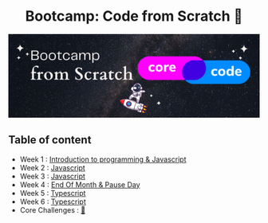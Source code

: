<h1 align="center">Bootcamp: Code from Scratch 🚀</h1>

<p align="center">
<img src="/images/corecode.png">
</p>

## Table of content
- Week 1 : [Introduction to programming & Javascript](bootcamp/week01/)
- Week 2 : [Javascript](bootcamp/week02/)
- Week 3 : [Javascript](bootcamp/week03/)
- Week 4 : [End Of Month & Pause Day](bootcamp/week04/)
- Week 5 : [Typescript](bootcamp/week05/)
- Week 6 : [Typescript](bootcamp/week06/)
- Core Challenges : [🚀](bootcamp/CoreChallenges/)




